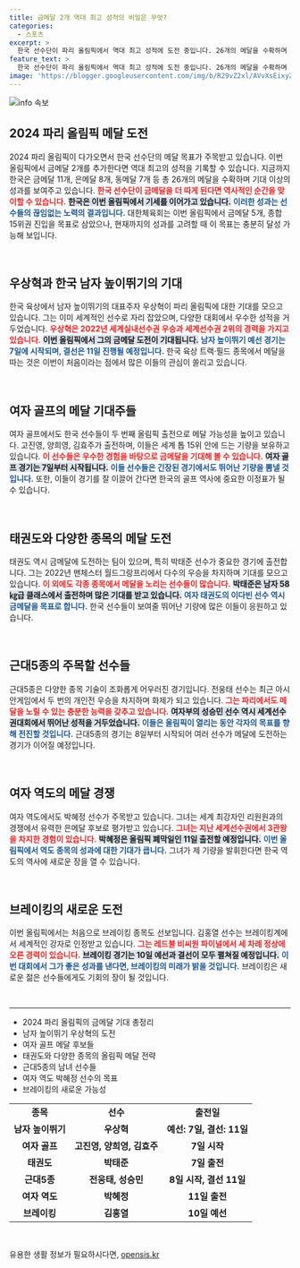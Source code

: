 ```yaml
---
title: 금메달 2개 역대 최고 성적의 비밀은 무엇?
categories:
  - 스포츠
excerpt: >
  한국 선수단이 파리 올림픽에서 역대 최고 성적에 도전 중입니다. 26개의 메달을 수확하며 기세를 이어가는 가운데, 우상혁, 박태준 등의 금메달 기대주들이 출격 준비를 마쳤습니다. 이제 금메달 2개 추가로 신기록 달성이 눈앞으로 다가왔습니다!
feature_text: >
  한국 선수단이 파리 올림픽에서 역대 최고 성적에 도전 중입니다. 26개의 메달을 수확하며 기세를 이어가는 가운데, 우상혁, 박태준 등의 금메달 기대주들이 출격 준비를 마쳤습니다. 이제 금메달 2개 추가로 신기록 달성이 눈앞으로 다가왔습니다!
image: 'https://blogger.googleusercontent.com/img/b/R29vZ2xl/AVvXsEixyZcFfHzMRdzZMjFBmAUKJYCLCGyLL1o632UiGVXcaFdKo_bkvkuCioo0uUKlGfBVcT3P84aROyZIXSBEx3Aw5nCQ3pTgDom1WDC4m8eifvWiAmWEEVb4x6G_l8C0QH225ldMjyaFvpxGEBGNO37VmDTDMHGhJPq73UglMfDca1-0aw/s1600/blogspot.png'
---
```


<p><img src="https://blogger.googleusercontent.com/img/b/R29vZ2xl/AVvXsEixyZcFfHzMRdzZMjFBmAUKJYCLCGyLL1o632UiGVXcaFdKo_bkvkuCioo0uUKlGfBVcT3P84aROyZIXSBEx3Aw5nCQ3pTgDom1WDC4m8eifvWiAmWEEVb4x6G_l8C0QH225ldMjyaFvpxGEBGNO37VmDTDMHGhJPq73UglMfDca1-0aw/s1600/blogspot.png" alt="info 속보" /></p>

<h2 data-ke-size="size26">2024 파리 올림픽 메달 도전</h2>

<p data-ke-size="size16">2024 파리 올림픽이 다가오면서 한국 선수단의 메달 목표가 주목받고 있습니다. 이번 올림픽에서 금메달 2개를 추가한다면 역대 최고의 성적을 기록할 수 있습니다. 지금까지 한국은 금메달 11개, 은메달 8개, 동메달 7개 등 총 26개의 메달을 수확하며 기대 이상의 성과를 보여주고 있습니다. <b><span style="color: #ee2323;">한국 선수단이 금메달을 더 따게 된다면 역사적인 순간을 맞이할 수 있습니다.</span></b> <b><span style="background-color: #21538527;">한국은 이번 올림픽에서 기세를 이어가고 있습니다.</span></b> <b><span style="color: #1a5490;">이러한 성과는 선수들의 끊임없는 노력의 결과입니다.</span></b> 대한체육회는 이번 올림픽에서 금메달 5개, 종합 15위권 진입을 목표로 삼았으나, 현재까지의 성과를 고려할 때 이 목표는 충분히 달성 가능해 보입니다.</p>

<p data-ke-size="size16">&nbsp;</p>

<h2 data-ke-size="size26">우상혁과 한국 남자 높이뛰기의 기대</h2>

<p data-ke-size="size16">한국 육상에서 남자 높이뛰기의 대표주자 우상혁이 파리 올림픽에 대한 기대를 모으고 있습니다. 그는 이미 세계적인 선수로 자리 잡았으며, 다양한 대회에서 우수한 성적을 거두었습니다. <b><span style="color: #ee2323;">우상혁은 2022년 세계실내선수권 우승과 세계선수권 2위의 경력을 가지고 있습니다.</span></b> <b><span style="background-color: #21538527;">이번 올림픽에서 그의 금메달 도전이 기대됩니다.</span></b> <b><span style="color: #1a5490;">남자 높이뛰기 예선 경기는 7일에 시작되며, 결선은 11일 진행될 예정입니다.</span></b> 한국 육상 트랙·필드 종목에서 메달을 따는 것은 이번이 처음이라는 점에서 많은 이들의 관심이 쏠리고 있습니다.</p>

<p data-ke-size="size16">&nbsp;</p>

<h2 data-ke-size="size26">여자 골프의 메달 기대주들</h2>

<p data-ke-size="size16">여자 골프에서도 한국 선수들이 두 번째 올림픽 출전으로 메달 가능성을 높이고 있습니다. 고진영, 양희영, 김효주가 출전하며, 이들은 세계 톱 15위 안에 드는 기량을 보유하고 있습니다. <b><span style="color: #ee2323;">이 선수들은 우수한 경험을 바탕으로 금메달을 기대해 볼 수 있습니다.</span></b> <b><span style="background-color: #21538527;">여자 골프 경기는 7일부터 시작됩니다.</span></b> <b><span style="color: #1a5490;">이들 선수들은 긴장된 경기에서도 뛰어난 기량을 뽐낼 것입니다.</span></b> 또한, 이들이 경기를 잘 이끌어 간다면 한국의 골프 역사에 중요한 이정표가 될 수 있습니다.</p>

<p data-ke-size="size16">&nbsp;</p>

<h2 data-ke-size="size26">태권도와 다양한 종목의 메달 도전</h2>

<p data-ke-size="size16">태권도 역시 금메달에 도전하는 팀이 있으며, 특히 박태준 선수가 중요한 경기에 출전합니다. 그는 2022년 맨체스터 월드그랑프리에서 다수의 우승을 차지하며 기대를 모으고 있습니다. <b><span style="color: #ee2323;">이 외에도 각종 종목에서 메달을 노리는 선수들이 많습니다.</span></b> <b><span style="background-color: #21538527;">박태준은 남자 58㎏급 클래스에서 출전하며 많은 기대를 받고 있습니다.</span></b> <b><span style="color: #1a5490;">여자 태권도의 이다빈 선수 역시 금메달을 목표로 합니다.</span></b> 한국 선수들이 보여줄 뛰어난 기량에 많은 이들이 응원하고 있습니다.</p>

<p data-ke-size="size16">&nbsp;</p>

<h2 data-ke-size="size26">근대5종의 주목할 선수들</h2>

<p data-ke-size="size16">근대5종은 다양한 종목 기술이 조화롭게 어우러진 경기입니다. 전웅태 선수는 최근 아시안게임에서 두 번의 개인전 우승을 차지하며 화제가 되고 있습니다. <b><span style="color: #ee2323;">그는 파리에서도 메달을 노릴 수 있는 충분한 능력을 갖추고 있습니다.</span></b> <b><span style="background-color: #21538527;">여자부의 성승민 선수 역시 세계선수권대회에서 뛰어난 성적을 거두었습니다.</span></b> <b><span style="color: #1a5490;">이들은 올림픽이 열리는 동안 각자의 목표를 향해 전진할 것입니다.</span></b> 근대5종의 경기는 8일부터 시작되어 여러 선수가 메달에 도전하는 경기가 이어질 예정입니다.</p>

<p data-ke-size="size16">&nbsp;</p>

<h2 data-ke-size="size26">여자 역도의 메달 경쟁</h2>

<p data-ke-size="size16">여자 역도에서도 박혜정 선수가 주목받고 있습니다. 그녀는 세계 최강자인 리원원과의 경쟁에서 유력한 은메달 후보로 평가받고 있습니다. <b><span style="color: #ee2323;">그녀는 지난 세계선수권에서 3관왕을 차지한 경험이 있습니다.</span></b> <b><span style="background-color: #21538527;">박혜정은 올림픽 폐막일인 11일 출전할 예정입니다.</span></b> <b><span style="color: #1a5490;">이번 올림픽에서 역도 종목의 성과에 대한 기대가 큽니다.</span></b> 그녀가 제 기량을 발휘한다면 한국 역도의 역사에 새로운 장을 열 수 있습니다.</p>

<p data-ke-size="size16">&nbsp;</p>

<h2 data-ke-size="size26">브레이킹의 새로운 도전</h2>

<p data-ke-size="size16">이번 올림픽에서는 처음으로 브레이킹 종목도 선보입니다. 김홍열 선수는 브레이킹계에서 세계적인 강자로 인정받고 있습니다. <b><span style="color: #ee2323;">그는 레드불 비씨원 파이널에서 세 차례 정상에 오른 경력이 있습니다.</span></b> <b><span style="background-color: #21538527;">브레이킹 경기는 10일 예선과 결선이 모두 펼쳐질 예정입니다.</span></b> <b><span style="color: #1a5490;">이번 대회에서 그가 좋은 성과를 낸다면, 브레이킹의 미래가 밝을 것입니다.</span></b> 브레이킹은 새로운 젊은 선수들에게도 기회의 장이 될 것입니다.</p>

<p data-ke-size="size16">&nbsp;</p>

<hr />

<ul>
  <li>2024 파리 올림픽의 금메달 기대 총정리</li>
  <li>남자 높이뛰기 우상혁의 도전</li>
  <li>여자 골프 메달 후보들</li>
  <li>태권도와 다양한 종목의 올림픽 메달 전략</li>
  <li>근대5종의 남녀 선수들</li>
  <li>여자 역도 박혜정 선수의 목표</li>
  <li>브레이킹의 새로운 가능성</li>
</ul>

<table style="border-collapse: collapse; width: 100%;">
  <tr>
    <td style="text-align: center; height: 17px;"><b>종목</b></td>
    <td style="text-align: center; height: 17px;"><b>선수</b></td>
    <td style="text-align: center; height: 17px;"><b>출전일</b></td>
  </tr>
  <tr>
    <td style="text-align: center; height: 17px;"><b>남자 높이뛰기</b></td>
    <td style="text-align: center; height: 17px;"><b>우상혁</b></td>
    <td style="text-align: center; height: 17px;"><b>예선: 7일, 결선: 11일</b></td>
  </tr>
  <tr>
    <td style="text-align: center; height: 17px;"><b>여자 골프</b></td>
    <td style="text-align: center; height: 17px;"><b>고진영, 양희영, 김효주</b></td>
    <td style="text-align: center; height: 17px;"><b>7일 시작</b></td>
  </tr>
  <tr>
    <td style="text-align: center; height: 17px;"><b>태권도</b></td>
    <td style="text-align: center; height: 17px;"><b>박태준</b></td>
    <td style="text-align: center; height: 17px;"><b>7일 출전</b></td>
  </tr>
  <tr>
    <td style="text-align: center; height: 17px;"><b>근대5종</b></td>
    <td style="text-align: center; height: 17px;"><b>전웅태, 성승민</b></td>
    <td style="text-align: center; height: 17px;"><b>8일 시작, 결선 11일</b></td>
  </tr>
  <tr>
    <td style="text-align: center; height: 17px;"><b>여자 역도</b></td>
    <td style="text-align: center; height: 17px;"><b>박혜정</b></td>
    <td style="text-align: center; height: 17px;"><b>11일 출전</b></td>
  </tr>
  <tr>
    <td style="text-align: center; height: 17px;"><b>브레이킹</b></td>
    <td style="text-align: center; height: 17px;"><b>김홍열</b></td>
    <td style="text-align: center; height: 17px;"><b>10일 예선</b></td>
  </tr>
</table>

<p data-ke-size="size16">&nbsp;</p>
유용한 생활 정보가 필요하시다면, <a href="https://opensis.kr" rel="dofollow">opensis.kr</a>


